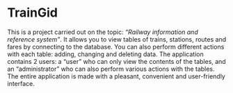 # TrainGid
This is a project carried out on the topic: *“Railway information and reference system”*.
It allows you to view tables of trains, stations, routes and fares by connecting to the database. 
You can also perform different actions with each table: adding, changing and deleting data. 
The application contains 2 users: a “user” who can only view the contents of the tables, and an “administrator” who can also perform various actions with the tables. 
The entire application is made with a pleasant, convenient and user-friendly interface.